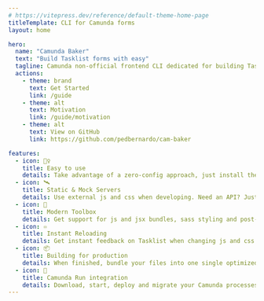 ```yaml
---
# https://vitepress.dev/reference/default-theme-home-page
titleTemplate: CLI for Camunda forms
layout: home

hero:
  name: "Camunda Baker"
  text: "Build Tasklist forms with easy"
  tagline: Camunda non-official frontend CLI dedicated for building Tasklist embedded forms
  actions:
    - theme: brand
      text: Get Started
      link: /guide
    - theme: alt
      text: Motivation
      link: /guide/motivation
    - theme: alt
      text: View on GitHub
      link: https://github.com/pedbernardo/cam-baker

features:
  - icon: 🧘‍♀️
    title: Easy to use
    details: Take advantage of a zero-config approach, just install the CLI and start using.
  - icon: 🛰️
    title: Static & Mock Servers
    details: Use external js and css when developing. Need an API? Just drop a json file for fake calls.
  - icon: 🧰
    title: Modern Toolbox
    details: Get support for js and jsx bundles, sass styling and post-html out of the box.
  - icon: ♾️
    title: Instant Reloading
    details: Get instant feedback on Tasklist when changing js and css files. No refreshes needed.
  - icon: 📦
    title: Building for production
    details: When finished, bundle your files into one single optimized entry html file per task.
  - icon: 🏃
    title: Camunda Run integration
    details: Download, start, deploy and migrate your Camunda processes out of the box.
---
```


